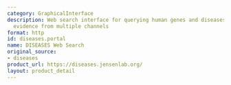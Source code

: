 ```yaml
---
category: GraphicalInterface
description: Web search interface for querying human genes and diseases to view integrated
  evidence from multiple channels
format: http
id: diseases.portal
name: DISEASES Web Search
original_source:
- diseases
product_url: https://diseases.jensenlab.org/
layout: product_detail
---
```

